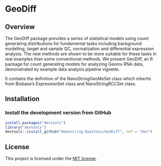 # GeoDiff

## Overview

The GeoDiff package provides a series of statistical models using count generating distributions for fundamental tasks including background modelling, target and sample QC, normalization and differential expression analysis. The new methods are shown to be more suitable for these tasks in real examples than some conventional methods. We present GeoDiff, an R package for count generating models for analyzing Geomx RNA data, demonstrated by example data analysis pipeline vignette.


It contains the definition of the NanoStringGeoMxSet class which
inherits from Biobase’s ExpressionSet class and NanoStringRCCSet class.

## Installation

### Install the development version from GitHub
``` r
install.packages("devtools")
library("devtools")
devtools::install_github("Nanostring-Biostats/GeoDiff", ref = "dev")
```

## License
This project is licensed under the [MIT license](LICENSE).
